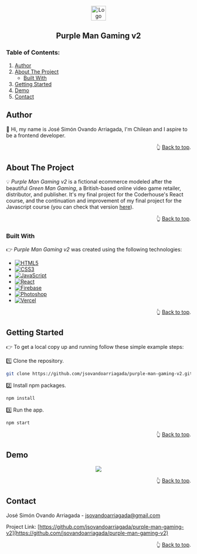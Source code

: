 <a name="readme-top"></a>

<!-- PROJECT LOGO -->
<div align="center">
  <a href="https://github.com/jsovandoarriagada/purple-man-gaming-v2">
    <img src="https://i.ibb.co/gWDVHGx/logo.png" alt="Logo" width="40" height="40">
  </a>
  <h2 align="center">Purple Man Gaming v2</h2>
</div>

<!-- TABLE OF CONTENTS -->
<h3>Table of Contents:</h3>
<ol>
  <li><a href="#author">Author</a></li>
  <li>
    <a href="#about-the-project">About The Project</a>
    <ul>
      <li><a href="#built-with">Built With</a></li>
    </ul>
   </li>
   <li><a href="#getting-started">Getting Started</a></li>
   <li><a href="#demo">Demo</a></li>
   <li><a href="#contact">Contact</a></li>
</ol>

<!-- AUTHOR -->
## Author

👋 Hi, my name is José Simón Ovando Arriagada, I'm Chilean and I aspire to be a frontend developer.

<p align="right">👆 <a href="#readme-top">Back to top</a>.</p>

<!-- ABOUT THE PROJECT -->
## About The Project

💡 <em>Purple Man Gaming v2</em> is a fictional ecommerce modeled after the beautiful <em>Green Man Gaming</em>, a British-based online video game retailer, distributor, and publisher. It's my final project for the Coderhouse's React course, and the continuation and improvement of my final project for the Javascript course (you can check that version <a href="https://jsovandoarriagada.github.io/purple-man-gaming/">here</a>).

<p align="right">👆 <a href="#readme-top">Back to top</a>.</p>

### Built With

👉 <em>Purple Man Gaming v2</em> was created using the following technologies:

* [![HTML5][HTML5]][HTML5-url]
* [![CSS3][CSS3]][CSS3-url]
* [![JavaScript][JavaScript]][JavaScript-url]
* [![React][React]][React-url]
* [![Firebase][Firebase]][Firebase-url]
* [![Photoshop][Photoshop]][Photoshop-url]
* [![Vercel][Vercel]][Vercel-url]

<p align="right">👆 <a href="#readme-top">Back to top</a>.</p>

<!-- GETTING STARTED -->
## Getting Started

👉 To get a local copy up and running follow these simple example steps:

1️⃣ Clone the repository.
   ```sh
   git clone https://github.com/jsovandoarriagada/purple-man-gaming-v2.git
   ```
2️⃣ Install npm packages.
   ```sh
   npm install
   ```
3️⃣ Run the app.
   ```sh
   npm start
   ```

<p align="right">👆 <a href="#readme-top">Back to top</a>.</p>

<!-- DEMO -->
## Demo

<p align="center">
  <img src="https://i.ibb.co/TMrcgtJ/demo.gif" />
</p>

<p align="right">👆 <a href="#readme-top">Back to top</a>.</p>

<!-- CONTACT -->
## Contact

José Simón Ovando Arriagada - jsovandoarriagada@gmail.com

Project Link: [https://github.com/jsovandoarriagada/purple-man-gaming-v2](https://github.com/jsovandoarriagada/purple-man-gaming-v2)

<p align="right">👆 <a href="#readme-top">Back to top</a>.</p>

<!-- MARKDOWN LINKS & IMAGES -->
[HTML5]: https://img.shields.io/badge/HTML5-E34F26?style=for-the-badge&logo=html5&logoColor=white
[HTML5-url]: https://html5.org/
[CSS3]: https://img.shields.io/badge/CSS3-1572B6?style=for-the-badge&logo=css3&logoColor=white
[CSS3-url]: https://www.w3.org/Style/CSS/Overview.en.html
[JavaScript]: https://img.shields.io/badge/JavaScript-F7DF1E?style=for-the-badge&logo=javascript&logoColor=black
[JavaScript-url]: https://www.javascript.com/
[React]: https://img.shields.io/badge/React-20232A?style=for-the-badge&logo=react&logoColor=61DAFB
[React-url]: https://reactjs.org/
[Firebase]: https://img.shields.io/badge/Firebase-039BE5?style=for-the-badge&logo=Firebase&logoColor=white
[Firebase-url]: https://firebase.google.com/
[Photoshop]: https://img.shields.io/badge/photoshop-%2331A8FF.svg?style=for-the-badge&logo=adobe%20photoshop&logoColor=white
[Photoshop-url]: https://www.adobe.com/products/photoshop.html
[Vercel]: https://img.shields.io/badge/vercel-%23000000.svg?style=for-the-badge&logo=vercel&logoColor=white
[Vercel-url]: https://vercel.com/





